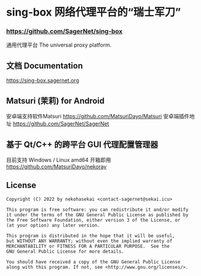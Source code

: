 # sing-box 网络代理平台的“瑞士军刀”

### https://github.com/SagerNet/sing-box

通用代理平台 The universal proxy platform.

## 文档 Documentation

https://sing-box.sagernet.org

## Matsuri (茉莉) for Android
安卓端支持软件Matsuri
https://github.com/MatsuriDayo/Matsuri
安卓端插件地址
https://github.com/SagerNet/SagerNet

## 基于 Qt/C++ 的跨平台 GUI 代理配置管理器

目前支持 Windows / Linux amd64 开箱即用  https://github.com/MatsuriDayo/nekoray

## License

```
Copyright (C) 2022 by nekohasekai <contact-sagernet@sekai.icu>

This program is free software: you can redistribute it and/or modify
it under the terms of the GNU General Public License as published by
the Free Software Foundation, either version 3 of the License, or
(at your option) any later version.

This program is distributed in the hope that it will be useful,
but WITHOUT ANY WARRANTY; without even the implied warranty of
MERCHANTABILITY or FITNESS FOR A PARTICULAR PURPOSE.  See the
GNU General Public License for more details.

You should have received a copy of the GNU General Public License
along with this program. If not, see <http://www.gnu.org/licenses/>.
```
